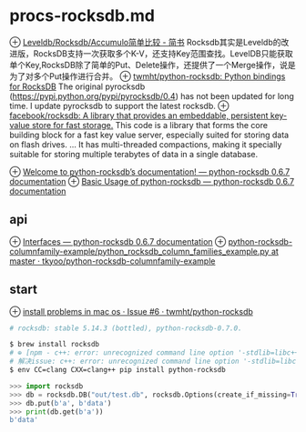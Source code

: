# procs-rocksdb.md
⊕ [Leveldb/Rocksdb/Accumulo简单比较 - 简书](https://www.jianshu.com/p/4c57cd82ccde)
    Rocksdb其实是Leveldb的改进版，RocksDB支持一次获取多个K-V，还支持Key范围查找。LevelDB只能获取单个Key,RocksDB除了简单的Put、Delete操作，还提供了一个Merge操作，说是为了对多个Put操作进行合并。
⊕ [twmht/python-rocksdb: Python bindings for RocksDB](https://github.com/twmht/python-rocksdb)
    The original pyrocksdb (https://pypi.python.org/pypi/pyrocksdb/0.4) has not been updated for long time. I update pyrocksdb to support the latest rocksdb. 
⊕ [facebook/rocksdb: A library that provides an embeddable, persistent key-value store for fast storage.](https://github.com/facebook/rocksdb)
    This code is a library that forms the core building block for a fast key value server, especially suited for storing data on flash drives.
    ...
    It has multi-threaded compactions, making it specially suitable for storing multiple terabytes of data in a single database.

⊕ [Welcome to python-rocksdb’s documentation! — python-rocksdb 0.6.7 documentation](https://python-rocksdb.readthedocs.io/en/latest/)
⊕ [Basic Usage of python-rocksdb — python-rocksdb 0.6.7 documentation](https://python-rocksdb.readthedocs.io/en/latest/tutorial/index.html)

## api
⊕ [Interfaces — python-rocksdb 0.6.7 documentation](https://python-rocksdb.readthedocs.io/en/latest/api/interfaces.html#slicetransform)
⊕ [python-rocksdb-columnfamily-example/python_rocksdb_column_families_example.py at master · tkyoo/python-rocksdb-columnfamily-example](https://github.com/tkyoo/python-rocksdb-columnfamily-example/blob/master/python_rocksdb_column_families_example.py)

## start
⊕ [install problems in mac os · Issue #6 · twmht/python-rocksdb](https://github.com/twmht/python-rocksdb/issues/6)

```sh
# rocksdb: stable 5.14.3 (bottled), python-rocksdb-0.7.0.

$ brew install rocksdb
# ⊕ [npm - c++: error: unrecognized command line option '-stdlib=libc++' while installing a node package - Stack Overflow](https://stackoverflow.com/questions/38293984/c-error-unrecognized-command-line-option-stdlib-libc-while-installing-a)
# 解决issue: c++: error: unrecognized command line option '-stdlib=libc++'
$ env CC=clang CXX=clang++ pip install python-rocksdb
```
```python
>>> import rocksdb
>>> db = rocksdb.DB("out/test.db", rocksdb.Options(create_if_missing=True))
>>> db.put(b'a', b'data')
>>> print(db.get(b'a'))
b'data'
```

